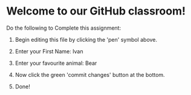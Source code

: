 # Welcome to our GitHub classroom!

Do the following to Complete this assignment:

1. Begin editing this file by clicking the 'pen' symbol above.

2. Enter your First Name: Ivan

3. Enter your favourite animal: Bear

4. Now click the green 'commit changes' button at the bottom. 

5. Done!
